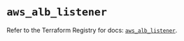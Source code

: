 # `aws_alb_listener`

Refer to the Terraform Registry for docs: [`aws_alb_listener`](https://registry.terraform.io/providers/hashicorp/aws/5.75.1/docs/resources/alb_listener).

